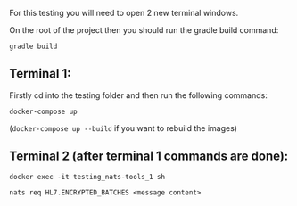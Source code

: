 For this testing you will need to open 2 new terminal windows.

On the root of the project then you should run the gradle build command:

`gradle build`

Terminal 1:
-----------
Firstly cd into the testing folder and then run the following commands:

`docker-compose up`

(`docker-compose up --build` if you want to rebuild the images)

Terminal 2 (after terminal 1 commands are done):
-----------
`docker exec -it testing_nats-tools_1 sh`

`nats req HL7.ENCRYPTED_BATCHES <message content>`
